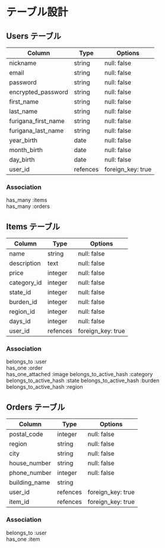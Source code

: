 # テーブル設計

## Users テーブル

| Column              | Type     | Options           |
| ------------------- | -------- | ----------------- |
| nickname            | string   | null: false       |
| email               | string   | null: false       |
| password            | string   | null: false       |
| encrypted_password  | string   | null: false       |
| first_name          | string   | null: false       |
| last_name           | string   | null: false       |
| furigana_first_name | string   | null: false       |
| furigana_last_name  | string   | null: false       |
| year_birth          | date     | null: false       |
| month_birth         | date     | null: false       |
| day_birth           | date     | null: false       |
| user_id             | refences | foreign_key: true |

### Association

has_many :items  
has_many :orders

## Items テーブル

| Column      | Type     | Options           |
| ----------- | -------- | ----------------- |
| name        | string   | null: false       |
| description | text     | null: false       |
| price       | integer  | null: false       |
| category_id | integer  | null: false       |
| state_id    | integer  | null: false       |
| burden_id   | integer  | null: false       |
| region_id   | integer  | null: false       |
| days_id     | integer  | null: false       |
| user_id     | refences | foreign_key: true |

### Association

belongs_to :user  
has_one :order  
has_one_attached :image
belongs_to_active_hash :category
belongs_to_active_hash :state
belongs_to_active_hash :burden
belongs_to_active_hash :region

## Orders テーブル

| Column        | Type     | Options           |
| ------------- | -------- | ----------------- |
| postal_code   | integer  | null: false       |
| region        | string   | null: false       |
| city          | string   | null: false       |
| house_number  | string   | null: false       |
| phone_number  | integer  | null: false       |
| building_name | string   |                   |
| user_id       | refences | foreign_key: true |
| item_id       | refences | foreign_key: true |

### Association

belongs_to :user  
has_one :item
